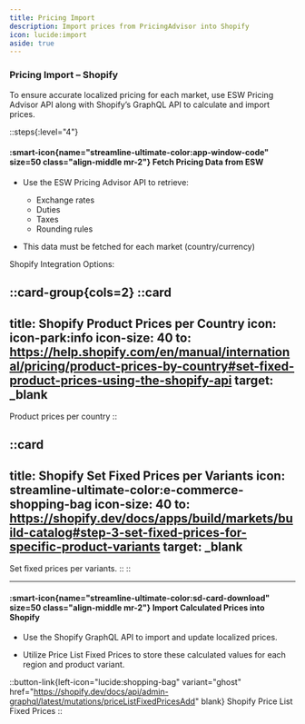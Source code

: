 ```yaml
---
title: Pricing Import
description: Import prices from PricingAdvisor into Shopify
icon: lucide:import
aside: true
---
```


### Pricing Import – Shopify

To ensure accurate localized pricing for each market, use ESW Pricing Advisor API along with Shopify’s GraphQL API to calculate and import prices.

::steps{:level="4"}
#### :smart-icon{name="streamline-ultimate-color:app-window-code" size=50 class="align-middle mr-2"} Fetch Pricing Data from ESW

- Use the ESW Pricing Advisor API to retrieve:
  - Exchange rates
  - Duties
  - Taxes
  - Rounding rules

- This data must be fetched for each market (country/currency)

Shopify Integration Options:

::card-group{cols=2}
  ::card
  ---
  title: Shopify Product Prices per Country
  icon: icon-park:info
  icon-size: 40
  to: https://help.shopify.com/en/manual/international/pricing/product-prices-by-country#set-fixed-product-prices-using-the-shopify-api
  target: _blank
  ---
  Product prices per country
  ::

  ::card
  ---
  title: Shopify Set Fixed Prices per Variants
  icon: streamline-ultimate-color:e-commerce-shopping-bag
  icon-size: 40
  to: https://shopify.dev/docs/apps/build/markets/build-catalog#step-3-set-fixed-prices-for-specific-product-variants
  target: _blank
  ---
  Set fixed prices per variants.
  ::
::

---

#### :smart-icon{name="streamline-ultimate-color:sd-card-download" size=50 class="align-middle mr-2"} Import Calculated Prices into Shopify

- Use the Shopify GraphQL API to import and update localized prices.

- Utilize Price List Fixed Prices to store these calculated values for each region and product variant.

::button-link{left-icon="lucide:shopping-bag" variant="ghost" href="https://shopify.dev/docs/api/admin-graphql/latest/mutations/priceListFixedPricesAdd" blank}
  Shopify Price List Fixed Prices
::

